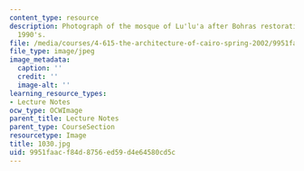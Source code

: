 ```yaml
---
content_type: resource
description: Photograph of the mosque of Lu'lu'a after Bohras restoration of the mid
  1990's.
file: /media/courses/4-615-the-architecture-of-cairo-spring-2002/9951faacf84d8756ed59d4e64580cd5c_1030.jpg
file_type: image/jpeg
image_metadata:
  caption: ''
  credit: ''
  image-alt: ''
learning_resource_types:
- Lecture Notes
ocw_type: OCWImage
parent_title: Lecture Notes
parent_type: CourseSection
resourcetype: Image
title: 1030.jpg
uid: 9951faac-f84d-8756-ed59-d4e64580cd5c
---
```

